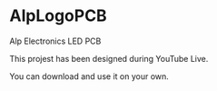 # AlpLogoPCB
Alp Electronics LED PCB

This projest has been designed during YouTube Live. 

You can download and use it on your own.

